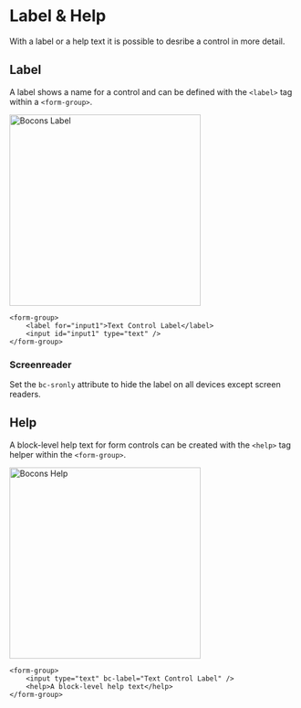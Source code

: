 # Label & Help

With a label or a help text it is possible to desribe a control in more detail.

## Label

A label shows a name for a control and can be defined with the `<label>` tag within a `<form-group>`.

<img class="img-shadow img-responsive center-block" src="https://raw.githubusercontent.com/brecons/bootstrap-tag-helper/master/docs/images/label_01.PNG" width="335" alt="Bocons Label">

```markup
<form-group>
    <label for="input1">Text Control Label</label>
    <input id="input1" type="text" />
</form-group>
```

### Screenreader

Set the `bc-sronly` attribute to hide the label on all devices except screen readers.

## Help

A block-level help text for form controls can be created with the `<help>` tag helper within the `<form-group>`.

<img class="img-shadow img-responsive center-block" src="https://raw.githubusercontent.com/brecons/bootstrap-tag-helper/master/docs/images/help_01.PNG" width="335" alt="Bocons Help">

```markup
<form-group>
    <input type="text" bc-label="Text Control Label" />
    <help>A block-level help text</help>
</form-group>
```